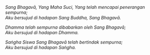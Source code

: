 _Sang Bhagavā, Yang Maha Suci, Yang telah mencapai penerangan sempurna;\
Aku bersujud di hadapan Sang Buddha, Sang Bhagavā._

_Dhamma telah sempurna dibabarkan oleh Sang Bhagavā;\
Aku bersujud di hadapan Dhamma._

_Saṅgha Siswa Sang Bhagavā telah bertindak sempurna;\
Aku bersujud di hadapan Saṅgha._

